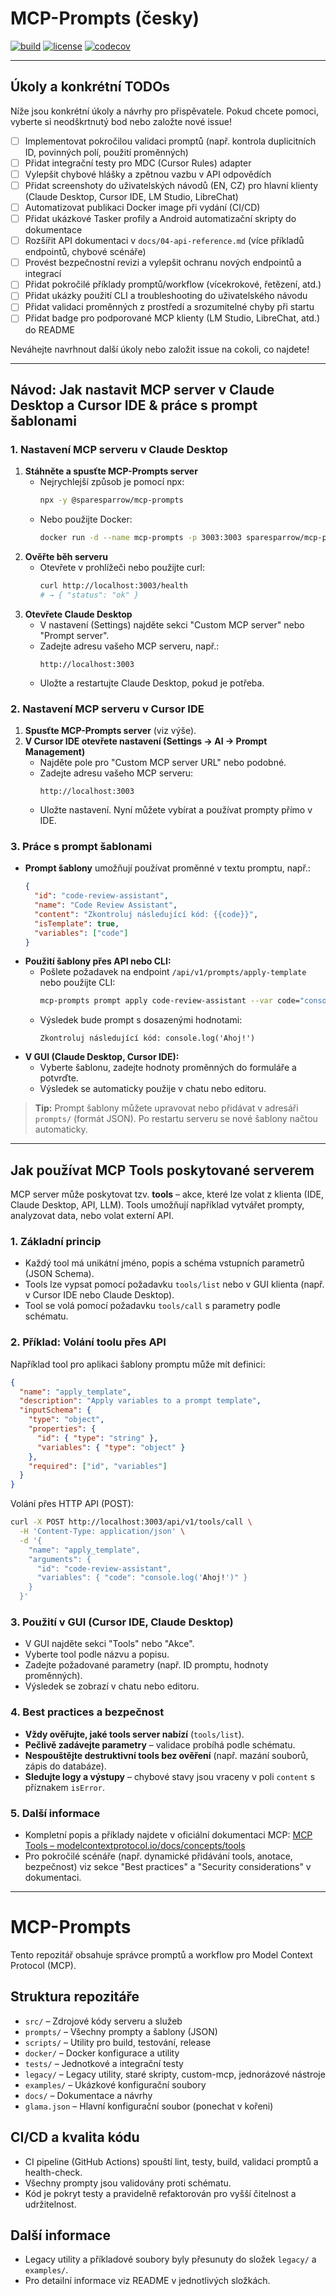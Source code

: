 # MCP-Prompts (česky)

[![build](https://img.shields.io/github/actions/workflow/status/sparesparrow/mcp-prompts/ci.yml?branch=main)](https://github.com/sparesparrow/mcp-prompts/actions)
[![license](https://img.shields.io/github/license/sparesparrow/mcp-prompts.svg)](LICENSE)
[![codecov](https://codecov.io/gh/sparesparrow/mcp-prompts/branch/main/graph/badge.svg)](https://codecov.io/gh/sparesparrow/mcp-prompts)

---

## Úkoly a konkrétní TODOs

Níže jsou konkrétní úkoly a návrhy pro přispěvatele. Pokud chcete pomoci, vyberte si neodškrtnutý bod nebo založte nové issue!

- [ ] Implementovat pokročilou validaci promptů (např. kontrola duplicitních ID, povinných polí, použití proměnných)
- [ ] Přidat integrační testy pro MDC (Cursor Rules) adapter
- [ ] Vylepšit chybové hlášky a zpětnou vazbu v API odpovědích
- [ ] Přidat screenshoty do uživatelských návodů (EN, CZ) pro hlavní klienty (Claude Desktop, Cursor IDE, LM Studio, LibreChat)
- [ ] Automatizovat publikaci Docker image při vydání (CI/CD)
- [ ] Přidat ukázkové Tasker profily a Android automatizační skripty do dokumentace
- [ ] Rozšířit API dokumentaci v `docs/04-api-reference.md` (více příkladů endpointů, chybové scénáře)
- [ ] Provést bezpečnostní revizi a vylepšit ochranu nových endpointů a integrací
- [ ] Přidat pokročilé příklady promptů/workflow (vícekrokové, řetězení, atd.)
- [ ] Přidat ukázky použití CLI a troubleshooting do uživatelského návodu
- [ ] Přidat validaci proměnných z prostředí a srozumitelné chyby při startu
- [ ] Přidat badge pro podporované MCP klienty (LM Studio, LibreChat, atd.) do README

Neváhejte navrhnout další úkoly nebo založit issue na cokoli, co najdete!

---

## Návod: Jak nastavit MCP server v Claude Desktop a Cursor IDE & práce s prompt šablonami

### 1. Nastavení MCP serveru v Claude Desktop

1. **Stáhněte a spusťte MCP-Prompts server**
   - Nejrychlejší způsob je pomocí npx:
     ```bash
     npx -y @sparesparrow/mcp-prompts
     ```
   - Nebo použijte Docker:
     ```bash
     docker run -d --name mcp-prompts -p 3003:3003 sparesparrow/mcp-prompts:latest
     ```
2. **Ověřte běh serveru**
   - Otevřete v prohlížeči nebo použijte curl:
     ```bash
     curl http://localhost:3003/health
     # → { "status": "ok" }
     ```
3. **Otevřete Claude Desktop**
   - V nastavení (Settings) najděte sekci "Custom MCP server" nebo "Prompt server".
   - Zadejte adresu vašeho MCP serveru, např.:
     ```
     http://localhost:3003
     ```
   - Uložte a restartujte Claude Desktop, pokud je potřeba.

### 2. Nastavení MCP serveru v Cursor IDE

1. **Spusťte MCP-Prompts server** (viz výše).
2. **V Cursor IDE otevřete nastavení (Settings → AI → Prompt Management)**
   - Najděte pole pro "Custom MCP server URL" nebo podobné.
   - Zadejte adresu vašeho MCP serveru:
     ```
     http://localhost:3003
     ```
   - Uložte nastavení. Nyní můžete vybírat a používat prompty přímo v IDE.

### 3. Práce s prompt šablonami

- **Prompt šablony** umožňují používat proměnné v textu promptu, např.:
  ```json
  {
    "id": "code-review-assistant",
    "name": "Code Review Assistant",
    "content": "Zkontroluj následující kód: {{code}}",
    "isTemplate": true,
    "variables": ["code"]
  }
  ```
- **Použití šablony přes API nebo CLI:**
  - Pošlete požadavek na endpoint `/api/v1/prompts/apply-template` nebo použijte CLI:
    ```bash
    mcp-prompts prompt apply code-review-assistant --var code="console.log('Ahoj!')"
    ```
  - Výsledek bude prompt s dosazenými hodnotami:
    ```
    Zkontroluj následující kód: console.log('Ahoj!')
    ```
- **V GUI (Claude Desktop, Cursor IDE):**
  - Vyberte šablonu, zadejte hodnoty proměnných do formuláře a potvrďte.
  - Výsledek se automaticky použije v chatu nebo editoru.

> **Tip:** Prompt šablony můžete upravovat nebo přidávat v adresáři `prompts/` (formát JSON). Po restartu serveru se nové šablony načtou automaticky.

---

## Jak používat MCP Tools poskytované serverem

MCP server může poskytovat tzv. **tools** – akce, které lze volat z klienta (IDE, Claude Desktop, API, LLM). Tools umožňují například vytvářet prompty, analyzovat data, nebo volat externí API.

### 1. Základní princip

- Každý tool má unikátní jméno, popis a schéma vstupních parametrů (JSON Schema).
- Tools lze vypsat pomocí požadavku `tools/list` nebo v GUI klienta (např. v Cursor IDE nebo Claude Desktop).
- Tool se volá pomocí požadavku `tools/call` s parametry podle schématu.

### 2. Příklad: Volání toolu přes API

Například tool pro aplikaci šablony promptu může mít definici:

```json
{
  "name": "apply_template",
  "description": "Apply variables to a prompt template",
  "inputSchema": {
    "type": "object",
    "properties": {
      "id": { "type": "string" },
      "variables": { "type": "object" }
    },
    "required": ["id", "variables"]
  }
}
```

Volání přes HTTP API (POST):

```bash
curl -X POST http://localhost:3003/api/v1/tools/call \
  -H 'Content-Type: application/json' \
  -d '{
    "name": "apply_template",
    "arguments": {
      "id": "code-review-assistant",
      "variables": { "code": "console.log('Ahoj!')" }
    }
  }'
```

### 3. Použití v GUI (Cursor IDE, Claude Desktop)

- V GUI najděte sekci "Tools" nebo "Akce".
- Vyberte tool podle názvu a popisu.
- Zadejte požadované parametry (např. ID promptu, hodnoty proměnných).
- Výsledek se zobrazí v chatu nebo editoru.

### 4. Best practices a bezpečnost

- **Vždy ověřujte, jaké tools server nabízí** (`tools/list`).
- **Pečlivě zadávejte parametry** – validace probíhá podle schématu.
- **Nespouštějte destruktivní tools bez ověření** (např. mazání souborů, zápis do databáze).
- **Sledujte logy a výstupy** – chybové stavy jsou vraceny v poli `content` s příznakem `isError`.

### 5. Další informace

- Kompletní popis a příklady najdete v oficiální dokumentaci MCP: [MCP Tools – modelcontextprotocol.io/docs/concepts/tools](https://modelcontextprotocol.io/docs/concepts/tools)
- Pro pokročilé scénáře (např. dynamické přidávání tools, anotace, bezpečnost) viz sekce "Best practices" a "Security considerations" v dokumentaci.

---

# MCP-Prompts

Tento repozitář obsahuje správce promptů a workflow pro Model Context Protocol (MCP).

## Struktura repozitáře

- `src/` – Zdrojové kódy serveru a služeb
- `prompts/` – Všechny prompty a šablony (JSON)
- `scripts/` – Utility pro build, testování, release
- `docker/` – Docker konfigurace a utility
- `tests/` – Jednotkové a integrační testy
- `legacy/` – Legacy utility, staré skripty, custom-mcp, jednorázové nástroje
- `examples/` – Ukázkové konfigurační soubory
- `docs/` – Dokumentace a návrhy
- `glama.json` – Hlavní konfigurační soubor (ponechat v kořeni)

## CI/CD a kvalita kódu

- CI pipeline (GitHub Actions) spouští lint, testy, build, validaci promptů a health-check.
- Všechny prompty jsou validovány proti schématu.
- Kód je pokryt testy a pravidelně refaktorován pro vyšší čitelnost a udržitelnost.

## Další informace

- Legacy utility a příkladové soubory byly přesunuty do složek `legacy/` a `examples/`.
- Pro detailní informace viz README v jednotlivých složkách.
